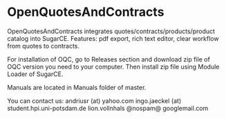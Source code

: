 # OpenQuotesAndContracts

OpenQuotesAndContracts integrates quotes/contracts/products/product catalog into SugarCE. Features: pdf export, rich text editor, clear workflow from quotes to contracts.

For installation of OQC, go to Releases section and download zip file of OQC version you need to your computer. Then install zip file using Module Loader of SugarCE.

Manuals are located in Manuals folder of master.

You can contact us:
andriusr (at) yahoo.com
ingo.jaeckel (at) student.hpi.uni-potsdam.de
lion.vollnhals @nospam@ googlemail.com